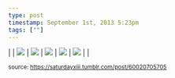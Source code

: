 ```yaml
---
type: post
timestamp: September 1st, 2013 5:23pm
tags: [""]
---
```


 | | <img src="https://saturdayxiii.github.io/media/60020705705_1.jpg"/> | <img src="https://saturdayxiii.github.io/media/60020705705_2.jpg"/> | <img src="https://saturdayxiii.github.io/media/60020705705_3.jpg"/> | 
 <img src="https://saturdayxiii.github.io/media/60020705705_4.jpg"/> | <img src="https://saturdayxiii.github.io/media/60020705705_5.jpg"/> |  | 
      
      
  
<small>source: https://saturdayxiii.tumblr.com/post/60020705705</small>